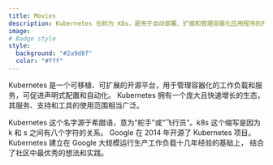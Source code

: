 ```yaml
---
title: Movies
description: Kubernetes 也称为 K8s，是用于自动部署、扩缩和管理容器化应用程序的开源系统。
image: 
# Badge style
style:
  background: "#2a9d8f"
  color: "#fff"
---
```


Kubernetes 是一个可移植、可扩展的开源平台，用于管理容器化的工作负载和服务，可促进声明式配置和自动化。 Kubernetes 拥有一个庞大且快速增长的生态，其服务、支持和工具的使用范围相当广泛。

Kubernetes 这个名字源于希腊语，意为“舵手”或“飞行员”。k8s 这个缩写是因为 k 和 s 之间有八个字符的关系。 Google 在 2014 年开源了 Kubernetes 项目。 Kubernetes 建立在 Google 大规模运行生产工作负载十几年经验的基础上， 结合了社区中最优秀的想法和实践。
